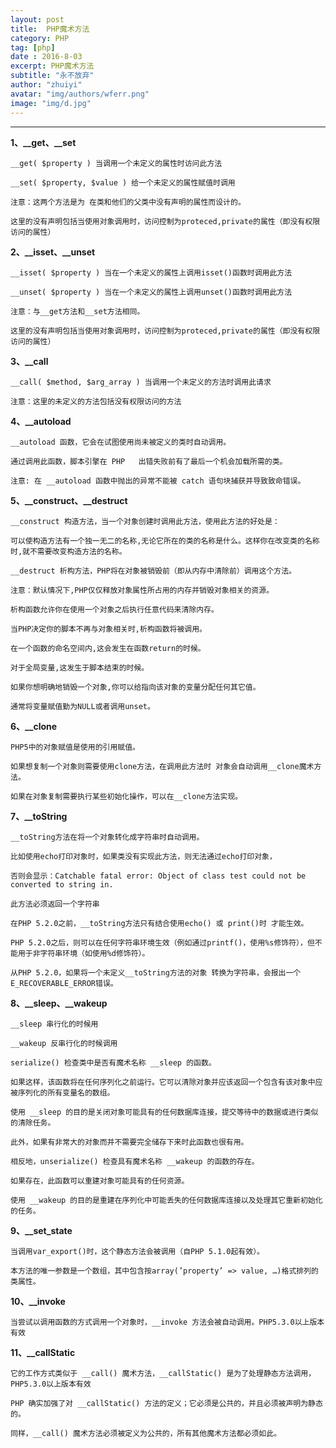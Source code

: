 ```yaml
---
layout: post
title:  PHP魔术方法
category: PHP
tag: [php]
date : 2016-8-03
excerpt: PHP魔术方法
subtitle: "永不放弃"
author: "zhuiyi"
avatar: "img/authors/wferr.png"
image: "img/d.jpg"
---
```


******


<!-- more -->

**1、__get、__set**

	__get( $property ) 当调用一个未定义的属性时访问此方法

	__set( $property, $value ) 给一个未定义的属性赋值时调用

	注意：这两个方法是为 在类和他们的父类中没有声明的属性而设计的。

	这里的没有声明包括当使用对象调用时，访问控制为proteced,private的属性（即没有权限访问的属性）

**2、__isset、__unset**

	__isset( $property ) 当在一个未定义的属性上调用isset()函数时调用此方法

	__unset( $property ) 当在一个未定义的属性上调用unset()函数时调用此方法

	注意：与__get方法和__set方法相同。

	这里的没有声明包括当使用对象调用时，访问控制为proteced,private的属性（即没有权限访问的属性）

**3、__call**

	__call( $method, $arg_array ) 当调用一个未定义的方法时调用此请求

	注意：这里的未定义的方法包括没有权限访问的方法

**4、__autoload**

	__autoload 函数，它会在试图使用尚未被定义的类时自动调用。

	通过调用此函数，脚本引擎在 PHP 	出错失败前有了最后一个机会加载所需的类。

	注意: 在 __autoload 函数中抛出的异常不能被 catch 语句块捕获并导致致命错误。

**5、__construct、__destruct**

	__construct 构造方法，当一个对象创建时调用此方法，使用此方法的好处是：

	可以使构造方法有一个独一无二的名称,无论它所在的类的名称是什么。这样你在改变类的名称时,就不需要改变构造方法的名称。

	__destruct 析构方法，PHP将在对象被销毁前（即从内存中清除前）调用这个方法。

	注意：默认情况下,PHP仅仅释放对象属性所占用的内存并销毁对象相关的资源。

	析构函数允许你在使用一个对象之后执行任意代码来清除内存。

	当PHP决定你的脚本不再与对象相关时,析构函数将被调用。

	在一个函数的命名空间内,这会发生在函数return的时候。

	对于全局变量,这发生于脚本结束的时候。

	如果你想明确地销毁一个对象,你可以给指向该对象的变量分配任何其它值。

	通常将变量赋值勤为NULL或者调用unset。

**6、__clone**

	PHP5中的对象赋值是使用的引用赋值。

	如果想复制一个对象则需要使用clone方法，在调用此方法时 对象会自动调用__clone魔术方法。

	如果在对象复制需要执行某些初始化操作，可以在__clone方法实现。

**7、__toString**

	__toString方法在将一个对象转化成字符串时自动调用。

	比如使用echo打印对象时，如果类没有实现此方法，则无法通过echo打印对象，

	否则会显示：Catchable fatal error: Object of class test could not be converted to string in.

	此方法必须返回一个字符串

	在PHP 5.2.0之前，__toString方法只有结合使用echo() 或 print()时 才能生效。

	PHP 5.2.0之后，则可以在任何字符串环境生效（例如通过printf()，使用%s修饰符），但不能用于非字符串环境（如使用%d修饰符）。

	从PHP 5.2.0，如果将一个未定义__toString方法的对象 转换为字符串，会报出一个E_RECOVERABLE_ERROR错误。

**8、__sleep、__wakeup**

	__sleep 串行化的时候用

	__wakeup 反串行化的时候调用

	serialize() 检查类中是否有魔术名称 __sleep 的函数。

	如果这样，该函数将在任何序列化之前运行。它可以清除对象并应该返回一个包含有该对象中应被序列化的所有变量名的数组。

	使用 __sleep 的目的是关闭对象可能具有的任何数据库连接，提交等待中的数据或进行类似的清除任务。

	此外，如果有非常大的对象而并不需要完全储存下来时此函数也很有用。

	相反地，unserialize() 检查具有魔术名称 __wakeup 的函数的存在。

	如果存在，此函数可以重建对象可能具有的任何资源。
	
	使用 __wakeup 的目的是重建在序列化中可能丢失的任何数据库连接以及处理其它重新初始化的任务。

**9、__set_state**

	当调用var_export()时，这个静态方法会被调用（自PHP 5.1.0起有效）。

	本方法的唯一参数是一个数组，其中包含按array(’property’ => value, …)格式排列的类属性。

**10、__invoke**

	当尝试以调用函数的方式调用一个对象时，__invoke 方法会被自动调用。PHP5.3.0以上版本有效

**11、__callStatic**

	它的工作方式类似于 __call() 魔术方法，__callStatic() 是为了处理静态方法调用，PHP5.3.0以上版本有效

	PHP 确实加强了对 __callStatic() 方法的定义；它必须是公共的，并且必须被声明为静态的。

	同样，__call() 魔术方法必须被定义为公共的，所有其他魔术方法都必须如此。
